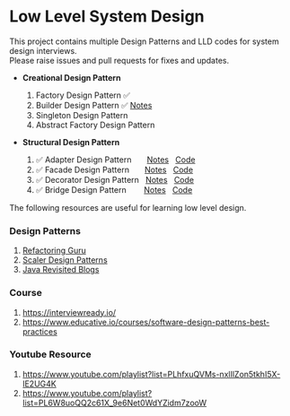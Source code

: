 # Low Level System Design

This project contains multiple Design Patterns and LLD codes for system design interviews. <br/>
Please raise issues and pull requests for fixes and updates.
* **Creational Design Pattern**
  1. Factory Design Pattern ✅
  2. Builder Design Pattern ✅ [Notes](https://docs.google.com/document/d/12dBPQKuQ_ZhvwHA9kIA47zZephF5H_o2LCX3ZqnB07I/edit?usp=sharing)
  3. Singleton Design Pattern 
  4. Abstract Factory Design Pattern


* **Structural Design Pattern**
    1.  ✅ Adapter Design Pattern   &nbsp; &nbsp; &nbsp; [Notes](https://docs.google.com/document/d/1nZKcD0ocuLlA18kKKPf6cwAfK6GT7p24nAE-VVFuuDk/edit#heading=h.kk1966kbedef) &nbsp; [Code](https://github.com/Nizamuddin18/LLD/tree/master/src/main/java/AdapterDesignPattern)
    2.  ✅ Facade Design Pattern    &nbsp; &nbsp; &nbsp; [Notes](https://docs.google.com/document/d/1nZKcD0ocuLlA18kKKPf6cwAfK6GT7p24nAE-VVFuuDk/edit#heading=h.kk1966kbedef) &nbsp; [Code](https://github.com/Nizamuddin18/LLD/tree/master/src/main/java/AdapterDesignPattern)
    3.  ✅ Decorator Design Pattern &nbsp;  [Notes](https://docs.google.com/document/d/1rIHt-zl_JyhkdI3VZuuD06-z81KkBRX3LsZNASxHnZU/edit?usp=sharing) &nbsp; [Code](https://github.com/Nizamuddin18/LLD/tree/master/src/main/java/DecoratorDesignPattern)
    4.  ✅ Bridge Design Pattern    &nbsp; &nbsp; &nbsp; &nbsp;[Notes](https://docs.google.com/document/d/1nZKcD0ocuLlA18kKKPf6cwAfK6GT7p24nAE-VVFuuDk/edit#heading=h.kk1966kbedef) &nbsp; [Code](https://github.com/Nizamuddin18/LLD/tree/master/src/main/java/BridgeDesignPattern)

The following resources are useful for learning low level design.

### Design Patterns

1. [Refactoring Guru](https://refactoring.guru/)
2. [Scaler Design Patterns](https://www.scaler.com/topics/design-patterns/)
3. [Java Revisited Blogs](https://javarevisited.blogspot.com/)

### Course

1. https://interviewready.io/
2. https://www.educative.io/courses/software-design-patterns-best-practices

### Youtube Resource

1. https://www.youtube.com/playlist?list=PLhfxuQVMs-nxlIlZon5tkhI5X-lE2UG4K
2. https://www.youtube.com/playlist?list=PL6W8uoQQ2c61X_9e6Net0WdYZidm7zooW

